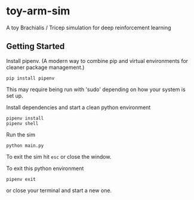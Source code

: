 # toy-arm-sim
A toy Brachialis / Tricep simulation for deep reinforcement learning

## Getting Started

Install pipenv. (A modern way to combine pip and virtual environments for cleaner package management.)

```
pip install pipenv
```

This may require being run with 'sudo' depending on how your system is set up.

Install dependencies and start a clean python environment

```
pipenv install
pipenv shell
```

Run the sim

```
python main.py
```


To exit the sim hit `esc` or close the window.

To exit this python environment 

```
pipenv exit
```

or close your terminal and start a new one.